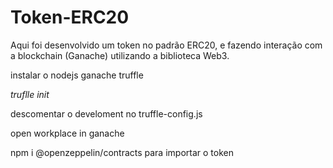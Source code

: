 # Token-ERC20
 Aqui foi desenvolvido um token no padrão ERC20, e fazendo interação com a blockchain (Ganache) utilizando a biblioteca Web3.

instalar o nodejs
ganache
truffle

*truflle init*

descomentar o develoment no truffle-config.js

open workplace in ganache


npm i @openzeppelin/contracts para importar o token